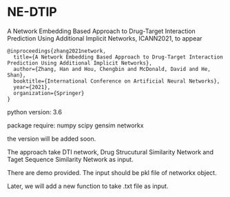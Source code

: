# NE-DTIP
A Network Embedding Based Approach to Drug-Target Interaction Prediction Using Additional Implicit Networks, ICANN2021, to appear

```
@inproceedings{zhang2021network,
  title={A Network Embedding Based Approach to Drug-Target Interaction Prediction Using Additional Implicit Networks},
  author={Zhang, Han and Hou, Chengbin and McDonald, David and He, Shan},
  booktitle={International Conference on Artificial Neural Networks},
  year={2021},
  organization={Springer}
}
```


python version: 3.6

package require: numpy scipy gensim networkx

the version will be added soon.

The approach take DTI network, Drug Strucutural Similarity Network and Taget Sequence Similarity Network as input.

There are demo provided. The input should be pkl file of networkx object. 

Later, we will add a new function to take .txt file as input.
